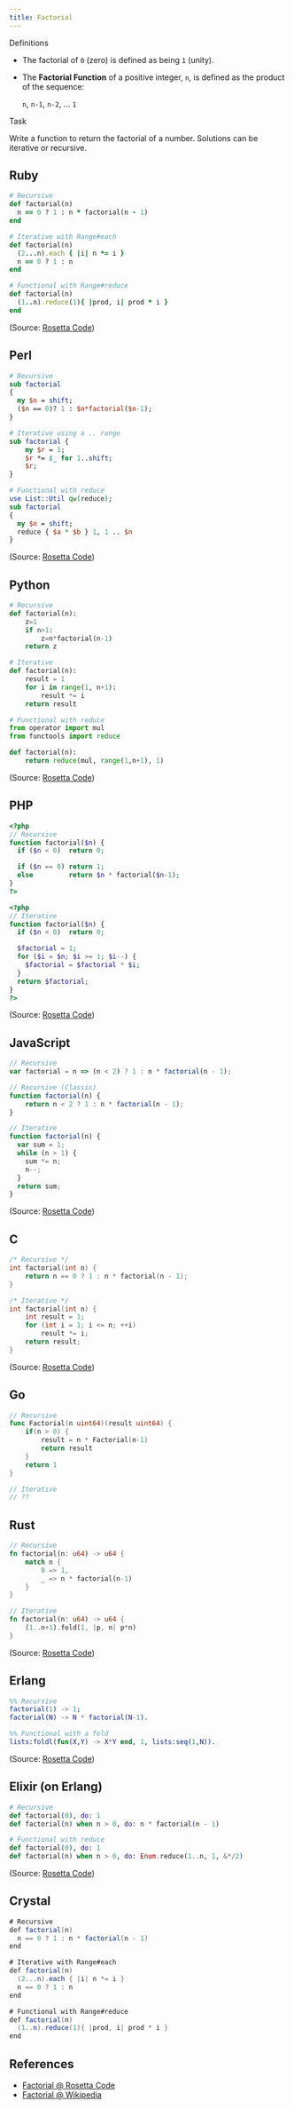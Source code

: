 ```yaml
---
title: Factorial
---
```


Definitions

- The factorial of `0` (zero) is defined as being  `1` (unity).
- The **Factorial Function** of a positive integer, `n`,
  is defined as the product of the sequence:

  `n`, `n-1`, `n-2`, ...  `1`


<!-- break -->

Task

Write a function to return the factorial of a number.
Solutions can be iterative or recursive.




## Ruby

``` ruby
# Recursive
def factorial(n)
  n == 0 ? 1 : n * factorial(n - 1)
end

# Iterative with Range#each
def factorial(n)
  (2...n).each { |i| n *= i }
  n == 0 ? 1 : n
end

# Functional with Range#reduce
def factorial(n)
  (1..n).reduce(1){ |prod, i| prod * i }
end
```

(Source: [Rosetta Code](http://rosettacode.org/wiki/Factorial#Ruby))



## Perl

``` perl
# Recursive
sub factorial
{
  my $n = shift;
  ($n == 0)? 1 : $n*factorial($n-1);
}

# Iterative using a .. range
sub factorial {
    my $r = 1;
    $r *= $_ for 1..shift;
    $r;
}

# Functional with reduce
use List::Util qw(reduce);
sub factorial
{
  my $n = shift;
  reduce { $a * $b } 1, 1 .. $n
}
```

(Source: [Rosetta Code](http://rosettacode.org/wiki/Factorial#Perl))



## Python

``` python
# Recursive
def factorial(n):
    z=1
    if n>1:
        z=n*factorial(n-1)
    return z

# Iterative
def factorial(n):
    result = 1
    for i in range(1, n+1):
        result *= i
    return result

# Functional with reduce
from operator import mul
from functools import reduce

def factorial(n):
    return reduce(mul, range(1,n+1), 1)
```

(Source: [Rosetta Code](http://rosettacode.org/wiki/Factorial#Python))



## PHP

``` php
<?php
// Recursive
function factorial($n) {
  if ($n < 0)  return 0;

  if ($n == 0) return 1;
  else         return $n * factorial($n-1);
}
?>

<?php
// Iterative
function factorial($n) {
  if ($n < 0)  return 0;

  $factorial = 1;
  for ($i = $n; $i >= 1; $i--) {
    $factorial = $factorial * $i;
  }
  return $factorial;
}
?>
```

(Source: [Rosetta Code](http://rosettacode.org/wiki/Factorial#PHP))


## JavaScript

``` js
// Recursive
var factorial = n => (n < 2) ? 1 : n * factorial(n - 1);

// Recursive (Classic)
function factorial(n) {
    return n < 2 ? 1 : n * factorial(n - 1);
}

// Iterative
function factorial(n) {
  var sum = 1;
  while (n > 1) {
    sum *= n;
    n--;
  }
  return sum;
}
```

(Source: [Rosetta Code](http://rosettacode.org/wiki/Factorial#PHP))



## C

``` c
/* Recursive */
int factorial(int n) {
    return n == 0 ? 1 : n * factorial(n - 1);
}

/* Iterative */
int factorial(int n) {
    int result = 1;
    for (int i = 1; i <= n; ++i)
        result *= i;
    return result;
}
```

(Source: [Rosetta Code](http://rosettacode.org/wiki/Factorial#C))


## Go

``` go
// Recursive
func Factorial(n uint64)(result uint64) {
	if(n > 0) {
		result = n * Factorial(n-1)
		return result
	}
	return 1
}

// Iterative
// ??
```


## Rust

``` rs
// Recursive
fn factorial(n: u64) -> u64 {
    match n {
        0 => 1,
        _ => n * factorial(n-1)
    }
}

// Iterative
fn factorial(n: u64) -> u64 {
    (1..n+1).fold(1, |p, n| p*n)
}
```

(Source: [Rosetta Code](http://rosettacode.org/wiki/Factorial#Rust))


## Erlang

``` erl
%% Recursive
factorial(1) -> 1;
factorial(N) -> N * factorial(N-1).

%% Functional with a fold
lists:foldl(fun(X,Y) -> X*Y end, 1, lists:seq(1,N)).
```

(Source: [Rosetta Code](http://rosettacode.org/wiki/Factorial#Erlang))


## Elixir (on Erlang)

``` ex
# Recursive
def factorial(0), do: 1
def factorial(n) when n > 0, do: n * factorial(n - 1)

# Functional with reduce
def factorial(0), do: 1
def factorial(n) when n > 0, do: Enum.reduce(1..n, 1, &*/2)  
```

(Source: [Rosetta Code](http://rosettacode.org/wiki/Factorial#Elixir))


## Crystal

``` cs
# Recursive
def factorial(n)
  n == 0 ? 1 : n * factorial(n - 1)
end

# Iterative with Range#each
def factorial(n)
  (2...n).each { |i| n *= i }
  n == 0 ? 1 : n
end

# Functional with Range#reduce
def factorial(n)
  (1..n).reduce(1){ |prod, i| prod * i }
end
```

<!-- todo/fix - check if ruby version work 1:1 -what needs to get changed ??
  -->




## References

- [Factorial @ Rosetta Code](http://rosettacode.org/wiki/Factorial)
- [Factorial @ Wikipedia](https://en.wikipedia.org/wiki/Factorial)
